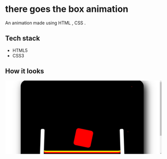 # there goes the box animation

An animation made using HTML , CSS .

## Tech stack

- HTML5
- CSS3


## How it looks

![Preview](preview.png)